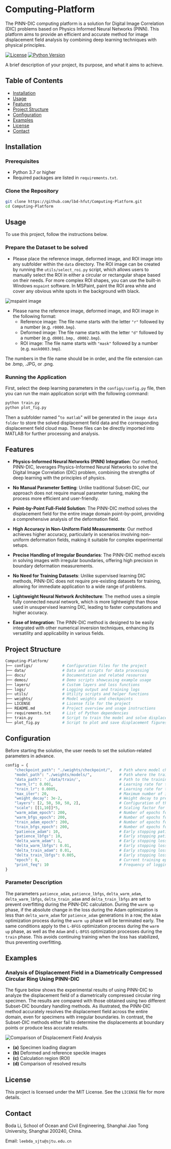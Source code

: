 # Computing-Platform

The PINN-DIC computing platform is a solution for Digital Image Correlation (DIC) problems based on Physics Informed Neural Networks (PINN). This platform aims to provide an efficient and accurate method for image displacement field analysis by combining deep learning techniques with physical principles.

[![License](https://img.shields.io/badge/license-MIT-blue.svg)](LICENSE)
[![Python Version](https://img.shields.io/badge/python-3.7%2B-blue.svg)](https://www.python.org/downloads/)

A brief description of your project, its purpose, and what it aims to achieve.

## Table of Contents

- [Installation](#installation)
- [Usage](#usage)
- [Features](#features)
- [Project Structure](#project-structure)
- [Configuration](#configuration)
- [Examples](#examples)
- [License](#license)
- [Contact](#contact)

## Installation

### Prerequisites

- Python 3.7 or higher
- Required packages are listed in `requirements.txt`.

### Clone the Repository

```bash
git clone https://github.com/lbd-hfut/Computing-Platform.git
cd Computing-Platform
```

## Usage

To use this project, follow the instructions below.

### Prepare the Dataset to be solved

- Please place the reference image, deformed image, and ROI image into any subfolder within the `data` directory. The ROI image can be created by running the `utils/select_roi.py` script, which allows users to manually select the ROI in either a circular or rectangular shape based on their needs. For more complex ROI shapes, you can use the built-in Windows `mspaint` software. In MSPaint, paint the ROI area white and cover any obvious white spots in the background with black.

![mspaint image](mspaint.png)

- Please name the reference image, deformed image, and ROI image in the following format:
  * Reference image: The file name starts with the letter `"r"` followed by a number (e.g. `r0000.bmp`).
  * Deformed image: The file name starts with the letter `"d"` followed by a number (e.g. `d0001.bmp, d0002.bmp`).
  * ROI image: The file name starts with `"mask"` followed by a number (e.g. `mask0003.bmp`).

The numbers in the file name should be in order, and the file extension can be .bmp, .JPG, or .png.


### Running the Application

First, select the deep learning parameters in the `configs/config.py` file, then you can run the main application script with the following command:

```bash
python train.py
python plot_fig.py
```

Then a subfolder named "`to matlab`" will be generated in the `image data folder` to store the solved displacement field data and the corresponding displacement field cloud map. These files can be directly imported into MATLAB for further processing and analysis.

## Features

- **Physics-Informed Neural Networks (PINN) Integration**: Our method, PINN-DIC, leverages Physics-Informed Neural Networks to solve the Digital Image Correlation (DIC) problem, combining the strengths of deep learning with the principles of physics.
  
- **No Manual Parameter Setting**: Unlike traditional Subset-DIC, our approach does not require manual parameter tuning, making the process more efficient and user-friendly.

- **Point-by-Point Full-Field Solution**: The PINN-DIC method solves the displacement field for the entire image domain point-by-point, providing a comprehensive analysis of the deformation field.

- **High Accuracy in Non-Uniform Field Measurements**: Our method achieves higher accuracy, particularly in scenarios involving non-uniform deformation fields, making it suitable for complex experimental setups.

- **Precise Handling of Irregular Boundaries**: The PINN-DIC method excels in solving images with irregular boundaries, offering high precision in boundary deformation measurements.

- **No Need for Training Datasets**: Unlike supervised learning DIC methods, PINN-DIC does not require pre-existing datasets for training, allowing for immediate application to a wide range of problems.

- **Lightweight Neural Network Architecture**: The method uses a simple fully connected neural network, which is more lightweight than those used in unsupervised learning DIC, leading to faster computations and higher accuracy.

- **Ease of Integration**: The PINN-DIC method is designed to be easily integrated with other numerical inversion techniques, enhancing its versatility and applicability in various fields.

## Project Structure

```bash
Computing-Platform/
├── configs/             # Configuration files for the project
├── data/                # Data and scripts for data processing
├── docs/                # Documentation and related resources
├── demos/               # Demo scripts showcasing example usage
├── layers/              # Custom layers and loss functions
├── logs/                # Logging output and training logs
├── utils/               # Utility scripts and helper functions
├── weights/             # Model weights and checkpoints
├── LICENSE              # License file for the project
├── README.md            # Project overview and usage instructions
├── requirements.txt     # List of Python dependencies
├── train.py             # Script to train the model and solve displacement
└── plot_fig.py          # Script to plot and save displacement figures
```

## Configuration

Before starting the solution, the user needs to set the solution-related parameters in advance.
``` python
config = {
    "checkpoint_path": "./weights/checkpoint/",   # Path where model checkpoints are saved
    "model_path": "./weights/models/",            # Path where the trained model is saved
    "data_path": './data/train/',                 # Path to the training data
    "warm_lr": 0.001,                             # Learning rate for the warm-up phase
    "train_lr": 0.0005,                           # Learning rate for the training phase
    "max_iter": 20,                               # Maximum number of iterations
    "weight_decay": 3e-2,                         # Weight decay to prevent overfitting
    "layers": [2, 50, 50, 50, 2],                 # Configuration of the neural network layers
    "scale": [[1,10]]*5,                          # Scaling factor for the network layers
    "warm_adam_epoch": 200,                       # Number of epochs for Adam optimizer during warm-up
    "warm_bfgs_epoch": 200,                       # Number of epochs for BFGS optimizer during warm-up
    "train_adam_epoch": 200,                      # Number of epochs for Adam optimizer during training
    "train_bfgs_epoch": 200,                      # Number of epochs for BFGS optimizer during training
    "patience_adam": 10,                          # Early stopping patience for Adam optimizer
    "patience_lbfgs": 10,                         # Early stopping patience for L-BFGS optimizer
    "delta_warm_adam": 1,                         # Early stopping loss falling threshold for Adam during warm-up
    "delta_warm_lbfgs": 0.01,                     # Early stopping loss falling threshold for L-BFGS during warm-up
    "delta_train_adam": 0.01,                     # Early stopping loss falling threshold for Adam during training
    "delta_train_lbfgs": 0.005,                   # Early stopping loss falling threshold for L-BFGS during training
    "epoch": 0,                                   # Current training epoch
    "print_feq": 10                               # Frequency of logging during training
}

```

### Parameter Description

The parameters `patience_adam`, `patience_lbfgs`, `delta_warm_adam`, `delta_warm_lbfgs`, `delta_train_adam` and `delta_train_lbfgs` are set to prevent overfitting during the PINN-DIC calculation. During the `warm up` phase, if the absolute change in the loss during the Adam optimization is less than `delta_warm_adam` for `patience_adam` generations in a row, the `Adam` optimization process during the `warm up` phase will be terminated early. The same conditions apply to the `L-BFGS` optimization process during the `warm up` phase, as well as the `Adam` and `L-BFGS` optimization processes during the `train` phase. This avoids continuing training when the loss has stabilized, thus preventing overfitting.

## Examples

### Analysis of Displacement Field in a Diametrically Compressed Circular Ring Using PINN-DIC

The figure below shows the experimental results of using PINN-DIC to analyze the displacement field of a diametrically compressed circular ring specimen. The results are compared with those obtained using two different Subset-DIC boundary handling methods. As illustrated, the PINN-DIC method accurately resolves the displacement field across the entire domain, even for specimens with irregular boundaries. In contrast, the Subset-DIC methods either fail to determine the displacements at boundary points or produce less accurate results.

![Comparison of Displacement Field Analysis](example_circle.png)
- **(a)** Specimen loading diagram
- **(b)** Deformed and reference speckle images
- **(c)** Calculation region (ROI)
- **(d)** Comparison of resolved results


## License

This project is licensed under the MIT License. See the `LICENSE` file for more details.

## Contact

Boda Li, School of Ocean and Civil Engineering, Shanghai Jiao Tong University, Shanghai 200240, China.

Email: `leebda_sjtu@sjtu.edu.cn`

